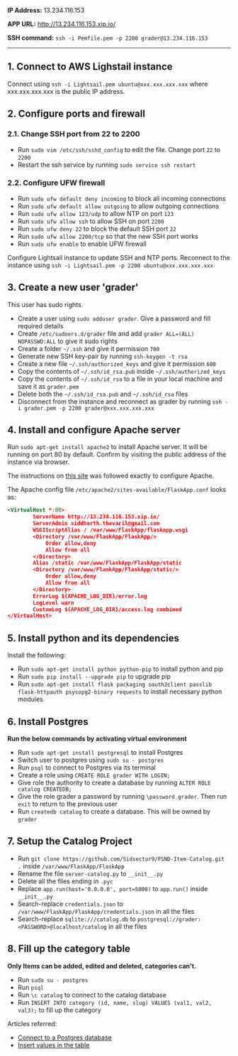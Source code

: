 **IP Address:** 13.234.116.153

**APP URL:** http://13.234.116.153.xip.io/

**SSH command:** `ssh -i Pemfile.pem -p 2200 grader@13.234.116.153`

---
## 1. Connect to AWS Lighstail instance
Connect using `ssh -i Lightsail.pem ubuntu@xxx.xxx.xxx.xxx` where xxx.xxx.xxx.xxx is the public IP address.

## 2. Configure ports and firewall
### 2.1. Change SSH port from 22 to 2200
- Run `sudo vim /etc/ssh/sshd_config` to edit the file. Change port `22` to `2200`
- Restart the ssh service by running `sudo service ssh restart`

### 2.2. Configure UFW firewall
- Run `sudo ufw default deny incoming` to block all incoming connections
- Run `sudo ufw default allow outgoing` to allow outgoing connections
- Run `sudo ufw allow 123/udp` to allow NTP on port `123`
- Run `sudo ufw allow ssh` to allow SSH on port `2200`
- Run `sudo ufw deny 22` to block the default SSH port `22`
- Run `sudo ufw allow 2200/tcp` so that the new SSH port works
- Run `sudo ufw enable` to enable UFW firewall

Configure Lightsail instance to update SSH and NTP ports. 
Reconnect to the instance using `ssh -i Lightsail.pem -p 2200 ubuntu@xxx.xxx.xxx.xxx`

## 3. Create a new user 'grader'
This user has sudo rights.

- Create a user using `sudo adduser grader`. Give a password and fill required details
- Create `/etc/sudoers.d/grader` file and add `grader ALL=(ALL) NOPASSWD:ALL` to give it sudo rights
- Create a folder `~/.ssh` and give it permission `700`
- Generate new SSH key-pair by running `ssh-keygen -t rsa`
- Create a new file `~/.ssh/authorized_keys` and give it permission `600`
- Copy the contents of `~/.ssh/id_rsa.pub` inside `~/.ssh/authorized_keys`
- Copy the contents of `~/.ssh/id_rsa` to a file in your local machine and save it as `grader.pem`
- Delete both the `~/.ssh/id_rsa.pub` and `~/.ssh/id_rsa` files
- Disconnect from the instance and reconnect as grader by running `ssh -i grader.pem -p 2200 grader@xxx.xxx.xxx.xxx`

## 4. Install and configure Apache server
Run `sudo apt-get install apache2` to install Apache server. It will be running on port 80 by default. Confirm by visiting the public address of the instance via browser.

The instructions on [this site](https://www.digitalocean.com/community/tutorials/how-to-deploy-a-flask-application-on-an-ubuntu-vps) was followed exactly to configure Apache.

The Apache config file `/etc/apache2/sites-available/FlaskApp.conf` looks as:

```XML
<VirtualHost *:80>
		ServerName http://13.234.116.153.xip.io/
		ServerAdmin siddharth.thevaril@gmail.com
		WSGIScriptAlias / /var/www/FlaskApp/flaskapp.wsgi
		<Directory /var/www/FlaskApp/FlaskApp/>
			Order allow,deny
			Allow from all
		</Directory>
		Alias /static /var/www/FlaskApp/FlaskApp/static
		<Directory /var/www/FlaskApp/FlaskApp/static/>
			Order allow,deny
			Allow from all
		</Directory>
		ErrorLog ${APACHE_LOG_DIR}/error.log
		LogLevel warn
		CustomLog ${APACHE_LOG_DIR}/access.log combined
</VirtualHost>
```

## 5. Install python and its dependencies
Install the following:
- Run `sudo apt-get install python python-pip` to install python and pip
- Run `sudo pip install --upgrade pip` to upgrade pip
- Run `sudo apt-get install flask packaging oauth2client passlib flask-httpauth psycopg2-binary requests` to install necessary python modules

## 6. Install Postgres
**Run the below commands by activating virtual environment**
- Run `sudo apt-get install postgresql` to install Postgres
- Switch user to postgres using `sudo su - postgres`
- Run `psql` to connect to Postgres via its terminal
- Create a role using `CREATE ROLE grader WITH LOGIN;`
- Give role the authority to create a database by running `ALTER ROLE catalog CREATEDB;`
- Give the role grader a password by running `\password grader`. Then run `exit` to return to the previous user
- Run `createdb catalog` to create a database. This will be owned by `grader`

## 7. Setup the Catalog Project
- Run `git clone https://github.com/Sidsector9/FSND-Item-Catalog.git .` inside `/var/www/FlaskApp/FlaskApp`
- Rename the file `server-catalog.py` to `__init__.py`
- Delete all the files ending in `.pyc`
- Replace `app.run(host='0.0.0.0', port=5000)` to `app.run()` inside `__init__.py`
- Search-replace `credentials.json` to `/var/www/FlaskApp/FlaskApp/credentials.json` in all the files
- Search-replace `sqlite:///catalog.db` to `postgresql://grader:<PASSWORD>@localhost/catalog` in all the files

## 8. Fill up the category table
**Only Items can be added, edited and deleted, categories can't.**
- Run `sudo su - postgres`
- Run `psql`
- Run `\c catalog` to connect to the catalog database
- Run `INSERT INTO category (id, name, slug) VALUES (val1, val2, val3);` to fill up the category

Articles referred:
- [Connect to a Postgres database](https://stackoverflow.com/questions/3949876/how-to-switch-databases-in-psql)
- [Insert values in the table](http://www.postgresqltutorial.com/postgresql-insert/)
